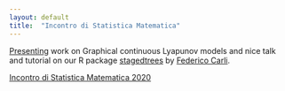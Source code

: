 ```yaml
---
layout: default
title:  "Incontro di Statistica Matematica" 
---
```


[Presenting](../pdf/slides_varando_ISM2020.pdf) work on Graphical continuous Lyapunov models and 
nice talk and tutorial on our R package 
[stagedtrees](https://cran.r-project.org/package=stagedtrees) 
by [Federico Carli](https://sites.google.com/site/federicocarlipersonalwebpage/home).  

[Incontro di Statistica Matematica 2020](http://www.dima.unige.it/SMID/ISM2020/)

